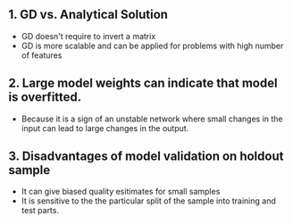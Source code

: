## 1. GD vs. Analytical Solution
- GD doesn't require to invert a matrix
- GD is more scalable and can be applied for problems with high number of features

## 2. Large model weights can indicate that model is overfitted.
- Because it is a sign of an unstable network where small changes in the input can lead to large changes in the output.

## 3. Disadvantages of model validation on holdout sample
- It can give biased quality esitimates for small samples
- It is sensitive to the the particular split of the sample into training and test parts.
